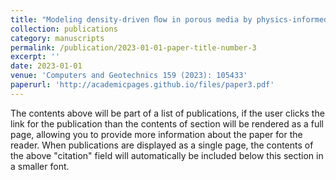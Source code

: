 ```yaml
---
title: "Modeling density-driven ﬂow in porous media by physics-informed neural networks for CO2 sequestration"
collection: publications
category: manuscripts
permalink: /publication/2023-01-01-paper-title-number-3
excerpt: ''
date: 2023-01-01
venue: 'Computers and Geotechnics 159 (2023): 105433'
paperurl: 'http://academicpages.github.io/files/paper3.pdf'
---
```


The contents above will be part of a list of publications, if the user clicks the link for the publication than the contents of section will be rendered as a full page, allowing you to provide more information about the paper for the reader. When publications are displayed as a single page, the contents of the above "citation" field will automatically be included below this section in a smaller font.
